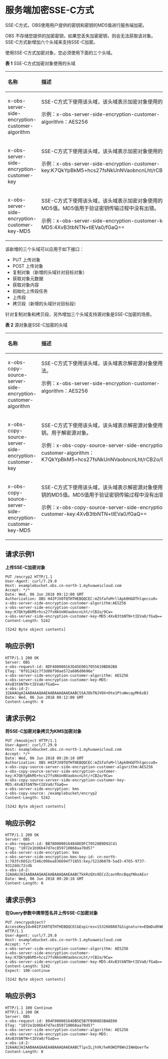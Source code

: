 # 服务端加密SSE-C方式<a name="ZH-CN_TOPIC_0100846797"></a>

SSE-C方式，OBS使用用户提供的密钥和密钥的MD5值进行服务端加密。

OBS 不存储您提供的加密密钥，如果您丢失加密密钥，则会无法获取该对象。SSE-C方式新增加六个头域来支持SSE-C加密。

使用SSE-C方式加密对象，您必须使用下面的三个头域。

**表 1**  SSE-C方式加密对象使用的头域

<a name="table101231237144214"></a>
<table><thead align="left"><tr id="row0125153764211"><th class="cellrowborder" valign="top" width="50%" id="mcps1.2.3.1.1"><p id="p171250379427"><a name="p171250379427"></a><a name="p171250379427"></a>名称</p>
</th>
<th class="cellrowborder" valign="top" width="50%" id="mcps1.2.3.1.2"><p id="p5125193718420"><a name="p5125193718420"></a><a name="p5125193718420"></a>描述</p>
</th>
</tr>
</thead>
<tbody><tr id="row1412573764215"><td class="cellrowborder" valign="top" width="50%" headers="mcps1.2.3.1.1 "><p id="p18431172634319"><a name="p18431172634319"></a><a name="p18431172634319"></a>x-obs-server-side-encryption-customer-algorithm</p>
</td>
<td class="cellrowborder" valign="top" width="50%" headers="mcps1.2.3.1.2 "><p id="p1843282614431"><a name="p1843282614431"></a><a name="p1843282614431"></a>SSE-C方式下使用该头域，该头域表示加密对象使用的算法。</p>
<p id="p1143292694311"><a name="p1143292694311"></a><a name="p1143292694311"></a>示例：x-obs-server-side-encryption-customer-algorithm：AES256</p>
</td>
</tr>
<tr id="row1112515375428"><td class="cellrowborder" valign="top" width="50%" headers="mcps1.2.3.1.1 "><p id="p143416261434"><a name="p143416261434"></a><a name="p143416261434"></a>x-obs-server-side-encryption-customer-key</p>
</td>
<td class="cellrowborder" valign="top" width="50%" headers="mcps1.2.3.1.2 "><p id="p104351326134318"><a name="p104351326134318"></a><a name="p104351326134318"></a>SSE-C方式下使用该头域，该头域表示加密对象使用的密钥。</p>
<p id="p16437132617435"><a name="p16437132617435"></a><a name="p16437132617435"></a>示例：x-obs-server-side-encryption-customer-key:K7QkYpBkM5+hcs27fsNkUnNVaobncnLht/rCB2o/9Cw=</p>
</td>
</tr>
<tr id="row151254372427"><td class="cellrowborder" valign="top" width="50%" headers="mcps1.2.3.1.1 "><p id="p1944018267432"><a name="p1944018267432"></a><a name="p1944018267432"></a>x-obs-server-side-encryption-customer-key-MD5</p>
</td>
<td class="cellrowborder" valign="top" width="50%" headers="mcps1.2.3.1.2 "><p id="p144252654312"><a name="p144252654312"></a><a name="p144252654312"></a>SSE-C方式下使用该头域，该头域表示加密对象使用的密钥的MD5值。MD5值用于验证密钥传输过程中没有出错。</p>
<p id="p10442192613436"><a name="p10442192613436"></a><a name="p10442192613436"></a>示例：x-obs-server-side-encryption-customer-key-MD5:4XvB3tbNTN+tIEVa0/fGaQ==</p>
</td>
</tr>
</tbody>
</table>

该新增的三个头域可以应用于如下接口：

-   PUT 上传对象
-   POST 上传对象
-   复制对象（新增的头域针对目标对象）
-   获取对象元数据
-   获取对象内容
-   初始化上传段任务
-   上传段
-   拷贝段（新增的头域针对目标段）

针对复制对象和拷贝段，另外增加三个头域支持源对象是SSE-C加密的场景。

**表 2**  源对象是SSE-C加密的头域

<a name="table2106157194518"></a>
<table><thead align="left"><tr id="row8106195715458"><th class="cellrowborder" valign="top" width="50%" id="mcps1.2.3.1.1"><p id="p20106155754514"><a name="p20106155754514"></a><a name="p20106155754514"></a>名称</p>
</th>
<th class="cellrowborder" valign="top" width="50%" id="mcps1.2.3.1.2"><p id="p8106135734511"><a name="p8106135734511"></a><a name="p8106135734511"></a>描述</p>
</th>
</tr>
</thead>
<tbody><tr id="row1910720576459"><td class="cellrowborder" valign="top" width="50%" headers="mcps1.2.3.1.1 "><p id="p1569686"><a name="p1569686"></a><a name="p1569686"></a>x-obs-copy-source-server-side-encryption-customer-algorithm</p>
</td>
<td class="cellrowborder" valign="top" width="50%" headers="mcps1.2.3.1.2 "><p id="p60035769"><a name="p60035769"></a><a name="p60035769"></a>SSE-C方式下使用该头域，该头域表示解密源对象使用的算法。</p>
<p id="p3451011"><a name="p3451011"></a><a name="p3451011"></a>示例：x-obs-server-side-encryption-customer-algorithm：AES256</p>
</td>
</tr>
<tr id="row510705704518"><td class="cellrowborder" valign="top" width="50%" headers="mcps1.2.3.1.1 "><p id="p32759143"><a name="p32759143"></a><a name="p32759143"></a>x-obs-copy-source-server-side-encryption-customer-key</p>
</td>
<td class="cellrowborder" valign="top" width="50%" headers="mcps1.2.3.1.2 "><p id="p36244931"><a name="p36244931"></a><a name="p36244931"></a>SSE-C方式下使用该头域，该头域表示解密源对象使用的密钥。用于解密源对象。</p>
<p id="p57768927"><a name="p57768927"></a><a name="p57768927"></a>示例：x-obs-copy-source-server-side-encryption-customer-algorithm：K7QkYpBkM5+hcs27fsNkUnNVaobncnLht/rCB2o/9Cw=</p>
</td>
</tr>
<tr id="row16107185794515"><td class="cellrowborder" valign="top" width="50%" headers="mcps1.2.3.1.1 "><p id="p36290124"><a name="p36290124"></a><a name="p36290124"></a>x-obs-copy-source-server-side-encryption-customer-key-MD5</p>
</td>
<td class="cellrowborder" valign="top" width="50%" headers="mcps1.2.3.1.2 "><p id="p53818954"><a name="p53818954"></a><a name="p53818954"></a>SSE-C方式下使用该头域，该头域表示解密源对象使用的密钥的MD5值。MD5值用于验证密钥传输过程中没有出错。</p>
<p id="p14608539"><a name="p14608539"></a><a name="p14608539"></a>示例：x-obs-copy-source-server-side-encryption-customer-key:4XvB3tbNTN+tIEVa0/fGaQ==</p>
</td>
</tr>
</tbody>
</table>

## 请求示例1<a name="section151461344181918"></a>

**上传SSE-C加密对象**

```
PUT /encryp2 HTTP/1.1
User-Agent: curl/7.29.0
Host: examplebucket.obs.cn-north-1.myhuaweicloud.com
Accept: */*
Date: Wed, 06 Jun 2018 09:12:00 GMT
Authorization: OBS H4IPJX0TQTHTHEBQQCEC:mZSfafoM+llApk0HGOThlqeccu0=
x-obs-server-side-encryption-customer-algorithm:AES256
x-obs-server-side-encryption-customer-key:K7QkYpBkM5+hcs27fsNkUnNVaobncnLht/rCB2o/9Cw=
x-obs-server-side-encryption-customer-key-MD5:4XvB3tbNTN+tIEVa0/fGaQ==
Content-Length: 5242

[5242 Byte object contents]
```

## 响应示例1<a name="section039121783514"></a>

```
HTTP/1.1 200 OK
Server: OBS
x-obs-request-id: 8DF400000163D45E0017055619BD02B8
ETag: "0f91242c7f3d86f98ae572a686d0696e"
x-obs-server-side-encryption-customer-algorithm: AES256
x-obs-server-side-encryption-customer-key-MD5: 4XvB3tbNTN+tIEVa0/fGaQ==
x-obs-id-2: 32AAAUgAIAABAAAQAAEAABAAAQAAEAABCSSAJ8bTNJV0X+Ote1PtuWecqyMh6zBJ
Date: Wed, 06 Jun 2018 09:12:00 GMT
Content-Length: 0
```

## 请求示例2<a name="section3959940113518"></a>

**将SSE-C加密对象拷贝为KMS加密对象**

```
PUT /kmsobject HTTP/1.1
User-Agent: curl/7.29.0
Host: examplebucket.obs.cn-north-1.myhuaweicloud.com
Accept: */*
Date: Wed, 06 Jun 2018 09:20:10 GMT
Authorization: OBS H4IPJX0TQTHTHEBQQCEC:mZSfafoM+llApk0HGOThlqeccu0=
x-obs-copy-source-server-side-encryption-customer-algorithm:AES256
x-obs-copy-source-server-side-encryption-customer-key:K7QkYpBkM5+hcs27fsNkUnNVaobncnLht/rCB2o/9Cw=
x-obs-copy-source-server-side-encryption-customer-key-MD5:4XvB3tbNTN+tIEVa0/fGaQ==
x-obs-server-side-encryption: kms
x-obs-copy-source: /examplebucket/encryp2
Content-Length: 5242

[5242 Byte object contents]
```

## 响应示例2<a name="section1589193223912"></a>

```
HTTP/1.1 200 OK
Server: OBS
x-obs-request-id: BB7800000164848E0FC70528B9D92C41
ETag: "1072e1b96b47d7ec859710068aa70d57"
x-obs-server-side-encryption: kms
x-obs-server-side-encryption-kms-key-id: cn-north-1:783fc6652cf246c096ea836694f71855:key/522d6070-5ad3-4765-9737-9312ddc72cdb
x-obs-id-2: 32AAAUJAIAABAAAQAAEAABAAAQAAEAABCTkkRzQXs9ECzZcavVRncBqqYNkoAEsr
Date: Wed, 06 Jun 2018 09:20:10 GMT
Content-Length: 0
```

## 请求示例3<a name="section13241145493917"></a>

**在Query参数中携带签名并上传SSE-C加密对象**

```
PUT /encrypobject?AccessKeyId=H4IPJX0TQTHTHEBQQCEC&Expires=1532688887&Signature=EQmDuOhWLUrzrzRNZxwS72CXeXM%3D HTTP/1.1
User-Agent: curl/7.29.0
Host: examplebucket.obs.cn-north-1.myhuaweicloud.com
Accept: */*
x-obs-server-side-encryption-customer-algorithm: AES256
x-obs-server-side-encryption-customer-key:K7QkYpBkM5+hcs27fsNkUnNVaobncnLht/rCB2o/9Cw=
x-obs-server-side-encryption-customer-key-MD5:4XvB3tbNTN+tIEVa0/fGaQ==
Content-Length: 5242
Expect: 100-continue

[5242 Byte object contents]
```

## 响应示例3<a name="section1990581416405"></a>

```
HTTP/1.1 100 Continue
HTTP/1.1 200 OK
Server: OBS
x-obs-request-id: 804F00000164DB5E5B7FB908D3BA8E00
ETag: "1072e1b96b47d7ec859710068aa70d57"
x-obs-server-side-encryption-customer-algorithm: AES256
x-obs-server-side-encryption-customer-key-MD5: 4XvB3tbNTN+tIEVa0/fGaQ==
x-obs-id-2: 32AAAUJAIAABAAAQAAEAABAAAQAAEAABCTlpxILjhVK/heKOWIP8Wn2IWmQoerfw
Content-Length: 0
```

